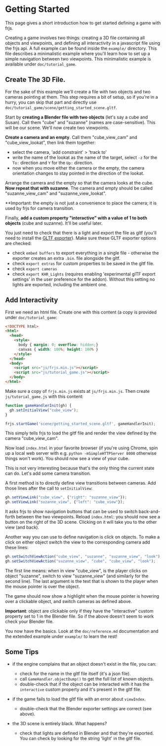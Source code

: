 # Getting Started

This page gives a short introduction how to get started defining a game with frjs.

Creating a game involves two things: creating a 3D file containing all objects and
viewpoints, and defining all interactivity in a javascript file using the frjs api.
A full example can be found inside the `example/` directory. This file describes
a minimalistic example where you'll learn how to set up a simple navigation between
two viewpoints. This minimalistic example is available under `doc/tutorial_game`.


## Create The 3D File.

For the sake of this example we'll create a file with two objects and two
cameras pointing at them. This step requires a bit of setup, so if you're in a
hurry, you can skip that part and directly use
`doc/tutorial_game/scene/getting_started_scene.gltf`.

Start by **creating a Blender file with two objects** (let's say a cube and Susan).
Call them "cube" and "suzanne" (names are case-sensitive). This will be our scene.
We'll now create two viewpoints.

**Create a camera and an empty**. Call them "cube_view_cam" and
"cube_view_lookat", then link them together:
- select the camera, 'add constraint' > 'track to'
- write the name of the lookat as the name of the target, select `-z` for the `To:`
  direction and `Y` for the `Up:` direction.
- now when you move either the camera or the empty, the camera orientation changes
  to stay pointed in the direction of the lookat.

Arrange the camera and the empty so that the camera looks at the cube. **Now
repeat that with suzanne**. The camera and empty should be called
"suzanne_view_cam" and "suzanne_view_lookat".

**Important: the empty is not just a convenience to place the camera; it is
used by frjs for camera transition.

Finally, **add a custom property "interactive" with a value of 1 to both
objects** (cube and suzanne). It'll be useful later.

You just need to check that there is a light and export the file as gltf (you'll
need to install the
[GLTF exporter](https://github.com/KhronosGroup/glTF-Blender-Exporter)).
Make sure these GLTF exporter options are checked:

- check `embed buffers` to export everything in a single file - otherwise the
  exporter creates an extra `.bin`. file alongside the gltf.
- check `export extras` for custom properties to be saved in the gltf file.
- check `export cameras`
- check `export KHR_Lights` (requires enabling 'experimental glTF export
  settings' in the user preference for the addon). Without this setting no lights
  are exported, including the ambient one.


## Add Interactivity

First we need an html file. Create one with this content (a copy is provided
under `doc/tutorial_game`:

```html
<!DOCTYPE html>
<html>
  <head>
    <style>
      body { margin: 0; overflow: hidden;}
      canvas { width: 100%; height: 100% }
    </style>
  </head>
  <body>
    <script src="js/frjs.min.js"></script>    
    <script src="js/tutorial_game.js"></script>
  </body>
</html>
```

Make sure a copy of `frjs.min.js` exists at `js/frjs.min.js`. Then create
`js/tutorial_game.js` with this content:

```javascript
function gameHandlerInit(gh) {
  gh.setInitialView("cube_view");
}

frjs.startGame('scene/getting_started_scene.gltf', gameHandlerInit);
```

This simply tells frjs to load the gltf file and render the view defined by the
camera "cube_view_cam".

Now load `index.html` in your favorite browser (if you're using Chrome, spin up
a local web server with e.g. `python -mSimpleHTTPServer 8000` otherwise things
won't work). You should now see a view of your cube.

This is not very interesting because that's the only thing the current state can
do. Let's add some camera transition.

A first method is to directly define view transitions between cameras. Add those
lines after the call to `setInitialView`:

```javascript
gh.setViewLink("cube_view", {"right": "suzanne_view"});
gh.setViewLink("suzanne_view", {"left": "cube_view"});
```

It asks frjs to show navigation buttons that can be used to switch
back-and-forth between the two viewpoints. Reload `index.html`: you should
now see a button on the right of the 3D scene. Clicking on it will take you
to the other view (and back).

Another way you can use to define navigation is click on objects. To make
a click on either object switch the view to the corresponding camera add
these lines:

```javascript
gh.setSwitchViewAction("cube_view", "suzanne", "suzanne_view", "look");
gh.setSwitchViewAction("suzanne_view", "cube", "cube_view", "look");
```

The first line means: when in view "cube_view", is the player clicks on object
"suzanne", switch to view "suzanne_view" (and similarly for the second line). The
last argument is the text that is shown to the player when the mouse pointer is
over the object.

The game should now show a highlight when the mouse pointer is hovering over
a clickable object, and switch cameras as defined above.

**Important**: object are clickable only if they have the "interactive" custom
property set to 1 in the Blender file. So if the above doesn't seem to work check
your Blender file.

You now have the basics. Look at the `doc/reference.md` documentation and the
extended example under `example/` to learn the rest!


## Some Tips

- if the engine complains that an object doesn't exist in the file, you can:
  - check for the name in the gltf file itself (it's a json file).
  - call `GameHandler.objectDump()` to get the full list of known objects.
  - double-check that if the object can be interacted with it has the `interactive`
    custom property and it's present in the gltf file.

- if the game fails to load the gltf file with an error about `viewIndex`.
  - double-check that the Blender exporter settings are correct (see above).

- the 3D scene is entirely black. What happens?
  - check that lights are defined in Blender and that they're exported. You can
    check by looking for the string 'light' in the gltf file.
